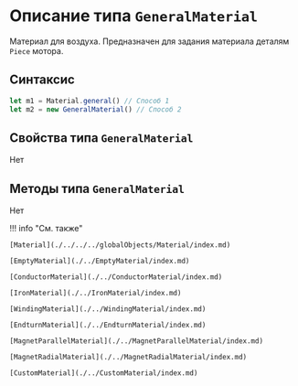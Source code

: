 # Описание типа `GeneralMaterial`
Материал для воздуха. Предназначен для задания материала деталям `Piece` мотора.

## Синтаксис
```javascript
let m1 = Material.general() // Способ 1
let m2 = new GeneralMaterial() // Способ 2
```

## Свойства типа `GeneralMaterial`
Нет

## Методы типа `GeneralMaterial`
Нет

!!! info "См. также"

    [Material](./../../../globalObjects/Material/index.md)

    [EmptyMaterial](./../EmptyMaterial/index.md)

    [ConductorMaterial](./../ConductorMaterial/index.md)

    [IronMaterial](./../IronMaterial/index.md)

    [WindingMaterial](./../WindingMaterial/index.md)
    
    [EndturnMaterial](./../EndturnMaterial/index.md)

    [MagnetParallelMaterial](./../MagnetParallelMaterial/index.md)

    [MagnetRadialMaterial](./../MagnetRadialMaterial/index.md)

    [CustomMaterial](./../CustomMaterial/index.md)
